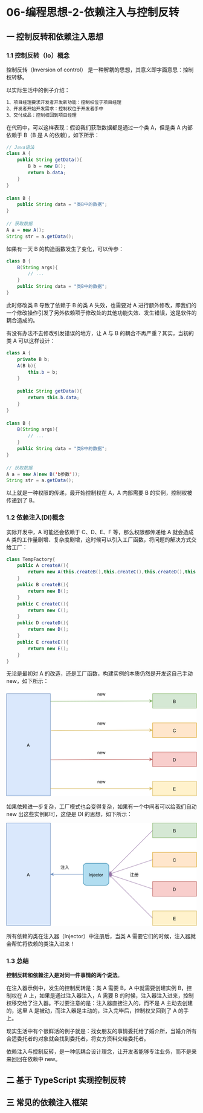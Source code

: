 # 06-编程思想-2-依赖注入与控制反转

## 一 控制反转和依赖注入思想

### 1.1 控制反转（Io）概念

控制反转（Inversion of control） 是一种解耦的思想，其意义即字面意思：控制权转移。

以实际生活中的例子介绍：

```txt
1、项目经理要求开发者开发新功能：控制权位于项目经理
2、开发者开始开发需求：控制权位于开发者手中
3、交付成品：控制权回到项目经理
```

在代码中，可以这样表现：假设我们获取数据都是通过一个类 A，但是类 A 内部 依赖于 B（B 是 A 的依赖），如下所示：

```java
// Java语法
class A {
    public String getData(){
        B b = new B();
        return b.data;
    }
}

class B {
    public String data = "类B中的数据";
}

// 获取数据
A a = new A();
String str = a.getData();
```

如果有一天 B 的构造函数发生了变化，可以传参：

```java
class B {
    B(String args){
        // ...
    }
    public String data = "类B中的数据";
}
```

此时修改类 B 导致了依赖于 B 的类 A 失效，也需要对 A 进行额外修改，即我们的一个修改操作引发了另外依赖项于修改处的其他功能失效、发生错误，这是软件的耦合造成的。

有没有办法不去修改引发错误的地方，让 A 与 B 的耦合不再严重？其实，当初的类 A 可以这样设计：

```java
class A {
    private B b;
    A(B b){
        this.b = b;
    }

    public String getData(){
        return this.b.data;
    }
}

class B {
    B(String args){
        // ...
    }
    public String data = "类B中的数据";
}

// 获取数据
A a = new A(new B('b参数'));
String str = a.getData();
```

以上就是一种权限的传递，最开始控制权在 A，A 内部需要 B 的实例，控制权被传递到了 B。

### 1.2 依赖注入(DI)概念

实际开发中，A 可能还会依赖于 C、D、E、F 等，那么权限都传递给 A 就会造成 A 类的工作量剧增、复杂度剧增，这时候可以引入工厂函数，将问题的解决方式交给工厂：

```java
class TempFactory{
    public A createA(){
        return new A(this.createB(),this.createC(),this.createD(),this.createE());
    }
    public B createB(){
        return new B();
    }
    public C createC(){
        return new C();
    }
    public D createD(){
        return new D();
    }
    public E createE(){
        return new E();
    }
}
```

无论是最初对 A 的改造，还是工厂函数，构建实例的本质仍然是开发这自己手动 new，如下所示：

![IoC-1](../images/zen/IoC-1.svg)

如果依赖进一步复杂，工厂模式也会变得复杂，如果有一个中间者可以给我们自动 new 出这些实例即可，这便是 DI 的思想，如下所示：

![IoC-2](../images/zen/IoC-2.svg)

所有依赖的类在注入器（Injector）中注册后，当类 A 需要它们的时候，注入器就会帮忙将依赖的类注入进来！

### 1.3 总结

**控制反转和依赖注入是对同一件事情的两个说法**。

在注入器示例中，发生的控制反转是：类 A 需要 B，A 中就需要创建实例 B，控制权在 A 上，如果是通过注入器注入，A 需要 B 的时候，注入器注入进来，控制权移交给了注入器。不过要注意的是：注入器直接注入的，而不是 A 主动去创建的，这里 A 是被动，而注入器是主动的，注入完毕后，控制权又回到了 A 的手上。

现实生活中有个很鲜活的例子就是：找女朋友的事情委托给了婚介所，当婚介所有合适委托者的对象就会找到委托者，将女方资料交给委托者。

依赖注入与控制反转，是一种低耦合设计理念，让开发者能够专注业务，而不是来来回回在依赖中 new。

## 二 基于 TypeScript 实现控制反转

## 三 常见的依赖注入框架
